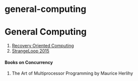 # general-computing
General Computing
===================

1. [Recovery Oriented Computing](http://roc.cs.berkeley.edu/#talks)
2. [StrangeLoop 2015](http://www.thestrangeloop.com/index.html)

#### Books on Concurrency
1. The Art of Multiprocessor Programming by Maurice Herlihy 

